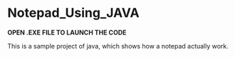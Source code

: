 # Notepad_Using_JAVA

**OPEN .EXE FILE TO LAUNCH THE CODE**

This is a sample project of java, which shows how a notepad actually work.
